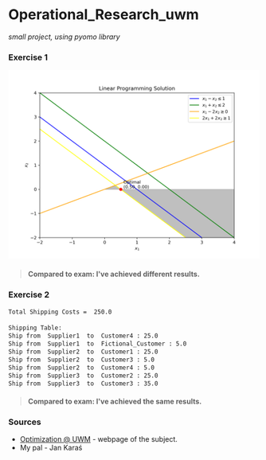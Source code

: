 # Operational_Research_uwm
*small project, using pyomo library*
### Exercise 1
![plot](plot_exercise1.png)
>#### **Compared to exam:** I've achieved different results.

### Exercise 2

```commandline
Total Shipping Costs =  250.0

Shipping Table:
Ship from  Supplier1  to  Customer4 : 25.0
Ship from  Supplier1  to  Fictional_Customer : 5.0
Ship from  Supplier2  to  Customer1 : 25.0
Ship from  Supplier2  to  Customer3 : 5.0
Ship from  Supplier2  to  Customer4 : 5.0
Ship from  Supplier3  to  Customer2 : 25.0
Ship from  Supplier3  to  Customer3 : 35.0
```
>#### **Compared to exam:** I've achieved the same results.

### Sources
* [Optimization @ UWM](https://uwmopt.github.io/) - webpage of the subject.
* My pal - Jan Karaś
